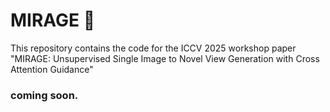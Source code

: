 # MIRAGE 🐓
This repository contains the code for the ICCV 2025 workshop paper "MIRAGE: Unsupervised Single Image to Novel View Generation with Cross Attention Guidance"

### coming soon.
